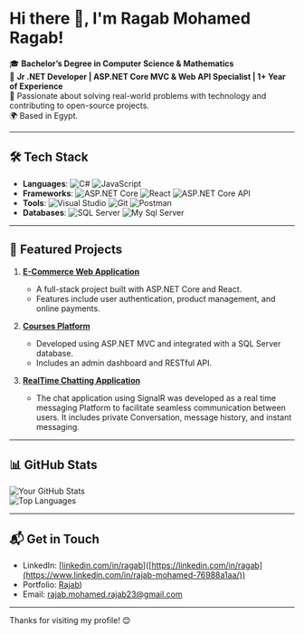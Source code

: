 # Hi there 👋, I'm Ragab Mohamed Ragab!

🎓 **Bachelor’s Degree in Computer Science & Mathematics**  
💼 **Jr .NET Developer | ASP.NET Core MVC & Web API Specialist | 1+ Year of Experience**  
🚀 Passionate about solving real-world problems with technology and contributing to open-source projects.  
🌍 Based in Egypt.  

---

## 🛠️ Tech Stack
- **Languages**: ![C#](https://img.shields.io/badge/-C%23-239120?style=flat&logo=c-sharp&logoColor=white) ![JavaScript](https://img.shields.io/badge/-JavaScript-F7DF1E?style=flat&logo=javascript&logoColor=black)
- **Frameworks**: ![ASP.NET Core](https://img.shields.io/badge/-ASP.NET%20Core-512BD4?style=flat&logo=dotnet&logoColor=white) ![React](https://img.shields.io/badge/-React-61DAFB?style=flat&logo=react&logoColor=black) ![ASP.NET Core API](https://img.shields.io/badge/-WebAPI-61DAFB?style=flat&logo=dotnet&logoColor=danger)
- **Tools**: ![Visual Studio](https://img.shields.io/badge/-Visual%20Studio-5C2D91?style=flat&logo=visual-studio&logoColor=white) ![Git](https://img.shields.io/badge/-Git-F05032?style=flat&logo=git&logoColor=white) ![Postman](https://img.shields.io/badge/-Postman-FF6C37?style=flat&logo=postman&logoColor=white)
- **Databases**: ![SQL Server](https://img.shields.io/badge/-SQL%20Server-CC2927?style=flat&logo=microsoft-sql-server&logoColor=white) ![My Sql Server](https://img.shields.io/badge/%20MySql-CC2927?style=flat&logo=microsoft-sql-server&logoColor=white)

---

## 🚀 Featured Projects
1. [**E-Commerce Web Application**]([https://github.com/Ragab/ecommerce-project](https://github.com/RagabMohamedRagab/Online-Store))  
   - A full-stack project built with ASP.NET Core and React.  
   - Features include user authentication, product management, and online payments.

2. [**Courses Platform**]([https://github.com/Ragab/blog-platform](https://github.com/RagabMohamedRagab/Course-Platform))  
   - Developed using ASP.NET MVC and integrated with a SQL Server database.  
   - Includes an admin dashboard and RESTful API.

3. [**RealTime Chatting Application**]([https://github.com/Ragab/contributed-project](https://github.com/RagabMohamedRagab/Chat-Application))  
   - The chat application using SignalR was developed as a real time messaging
    Platform to facilitate seamless communication between users. It includes private
    Conversation, message history, and instant messaging.

---

## 📊 GitHub Stats
![Your GitHub Stats](https://github-readme-stats.vercel.app/api?username=ragab&show_icons=true&theme=radical)  
![Top Languages](https://github-readme-stats.vercel.app/api/top-langs/?username=ragab&layout=compact&theme=radical)

---

## 📬 Get in Touch
- LinkedIn: [[linkedin.com/in/ragab](https://www.linkedin.com/in/rajab-mohamed-76988a1aa/)]([https://linkedin.com/in/ragab](https://www.linkedin.com/in/rajab-mohamed-76988a1aa/))  
- Portfolio: [Rajab](https://rajabm7md.netlify.app/))  
- Email: [rajab.mohamed.rajab23@gmail.com](mailto:rajab.mohamed.rajab23@gmail.com)  

---

Thanks for visiting my profile! 😊
